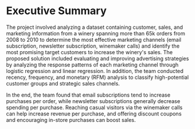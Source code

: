 # Executive Summary

The project involved analyzing a dataset containing customer, sales, and marketing information from a winery spanning more than 65k orders from 2008 to 2010 to determine the most effective marketing channels (email subscription, newsletter subscription, winemaker calls) and identify the most promising target customers to increase the winery's sales. The proposed solution included evaluating and improving advertising strategies by analyzing the response patterns of each marketing channel through logistic regression and linear regression. In addition, the team conducted recency, frequency, and monetary (RFM) analysis to classify high-potential customer groups and strategic sales channels.

In the end, the team found that email subscriptions tend to increase purchases per order, while newsletter subscriptions generally decrease spending per purchase. Reaching casual visitors via the winemaker calls can help increase revenue per purchase, and offering discount coupons and encouraging in-store purchases can boost sales.
